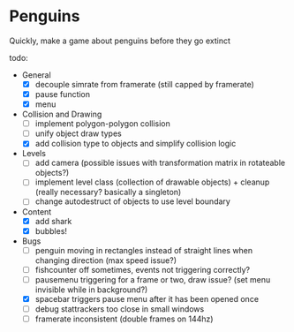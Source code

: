 # Penguins

Quickly, make a game about penguins before they go extinct

todo:
- General
  - [x] decouple simrate from framerate (still capped by framerate)
  - [x] pause function
  - [x] menu
- Collision and Drawing
  - [ ] implement polygon-polygon collision
  - [ ] unify object draw types
  - [x] add collision type to objects and simplify collision logic
- Levels
  - [ ] add camera (possible issues with transformation matrix in rotateable objects?)
  - [ ] implement level class (collection of drawable objects) + cleanup (really necessary? basically a singleton)
  - [ ] change autodestruct of objects to use level boundary
- Content
  - [x] add shark
  - [x] bubbles!
- Bugs
  - [ ] penguin moving in rectangles instead of straight lines when changing direction (max speed issue?)
  - [ ] fishcounter off sometimes, events not triggering correctly?
  - [ ] pausemenu triggering for a frame or two, draw issue? (set menu invisible while in background?)
  - [x] spacebar triggers pause menu after it has been opened once
  - [ ] debug stattrackers too close in small windows
  - [ ] framerate inconsistent (double frames on 144hz)
